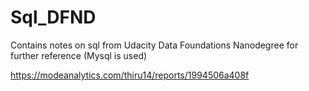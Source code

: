 # Sql_DFND
Contains notes on sql from Udacity Data Foundations Nanodegree  for further reference (Mysql is used)

https://modeanalytics.com/thiru14/reports/1994506a408f


